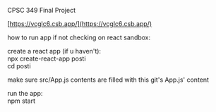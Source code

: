 CPSC 349 Final Project

[https://vcglc6.csb.app/](https://vcglc6.csb.app/)

how to run app
if not checking on react sandbox:

create a react app (if u haven't):<br>
npx create-react-app posti<br>
cd posti

make sure src/App.js contents are filled with this git's App.js' content

run the app:<br>
npm start

